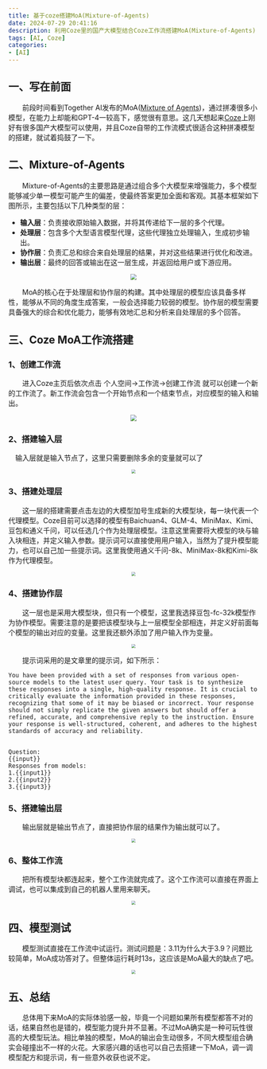 ```yaml
---
title: 基于coze搭建MoA(Mixture-of-Agents)
date: 2024-07-29 20:41:16
description: 利用Coze里的国产大模型结合Coze工作流搭建MoA(Mixture-of-Agents)
tags: [AI, Coze]
categories: 
- [AI]
---
```


## 一、写在前面

&emsp;&emsp;前段时间看到Together AI发布的MoA([Mixture of Agents](https://arxiv.org/html/2406.04692v1))，通过拼凑很多小模型，在能力上却能和GPT-4一较高下，感觉很有意思。这几天想起来[Coze](https://www.coze.cn/)上刚好有很多国产大模型可以使用，并且Coze自带的工作流模式很适合这种拼凑模型的搭建，就试着捣鼓了一下。

## 二、Mixture-of-Agents

&emsp;&emsp;Mixture-of-Agents的主要思路是通过组合多个大模型来增强能力，多个模型能够减少单一模型可能产生的偏差，使最终答案更加全面和客观。其基本框架如下图所示，主要包括以下几种类型的层：

- **输入层**：负责接收原始输入数据，并将其传递给下一层的多个代理。
- **处理层**：包含多个大型语言模型代理，这些代理独立处理输入，生成初步输出。
- **协作层**：负责汇总和综合来自处理层的结果，并对这些结果进行优化和改进。
- **输出层**：最终的回答或输出在这一层生成，并返回给用户或下游应用。

<p align="center">
    <img src="https://image.xsyn.me/file/a53ea1ca9dad49df8964c.png" style="zoom:80%;" />
</p>

&emsp;&emsp;MoA的核心在于处理层和协作层的构建。其中处理层的模型应该具备多样性，能够从不同的角度生成答案，一般会选择能力较弱的模型。协作层的模型需要具备强大的综合和优化能力，能够有效地汇总和分析来自处理层的多个回答。

## 三、Coze MoA工作流搭建

### 1、创建工作流

&emsp;&emsp;进入Coze主页后依次点击 个人空间→工作流→创建工作流 就可以创建一个新的工作流了。新工作流会包含一个开始节点和一个结束节点，对应模型的输入和输出。

<p align="center">
    <img src="https://image.xsyn.me/file/c8913bc0a5cea630770c9.png"  style="zoom: 80%;" />
</p>

### 2、搭建输入层

&emsp;输入层就是输入节点了，这里只需要删除多余的变量就可以了

<p align="center">
    <img src="https://image.xsyn.me/file/16a802a19f1975f8a36c6.png" style="zoom: 50%;" />
</p>

### 3、搭建处理层

&emsp;&emsp;这一层的搭建需要点击左边的大模型加号生成新的大模型块，每一块代表一个代理模型。Coze目前可以选择的模型有Baichuan4、GLM-4、MiniMax、Kimi、豆包和通义千问，可以任选几个作为处理层模型。注意这里需要将大模型的块与输入块相连，并定义输入参数。提示词可以直接使用用户输入，当然为了提升模型能力，也可以自己加一些提示词。这里我使用通义千问-8k、MiniMax-8k和Kimi-8k作为代理模型。

<p align="center">
    <img src="https://image.xsyn.me/file/45703d6e05ba28ba84d68.png" style="zoom:50%;" />
</p>

### 4、搭建协作层

&emsp;&emsp;这一层也是采用大模型块，但只有一个模型，这里我选择豆包-fc-32k模型作为协作模型。需要注意的是要把该模型块与上一层模型全部相连，并定义好前面每个模型的输出对应的变量。这里我还额外添加了用户输入作为变量。

<p align="center">
    <img src="https://image.xsyn.me/file/260e2c51ffe3162b65120.png" style="zoom:50%;" />
</p>


&emsp;&emsp;提示词采用的是文章里的提示词，如下所示：

```prompt
You have been provided with a set of responses from various open-source models to the latest user query. Your task is to synthesize these responses into a single, high-quality response. It is crucial to critically evaluate the information provided in these responses, recognizing that some of it may be biased or incorrect. Your response should not simply replicate the given answers but should offer a refined, accurate, and comprehensive reply to the instruction. Ensure your response is well-structured, coherent, and adheres to the highest standards of accuracy and reliability.


Question:
{{input}}
Responses from models:
1.{{input1}}
2.{{input2}}
3.{{input3}}
```

### 5、搭建输出层

&emsp;&emsp;输出层就是输出节点了，直接把协作层的结果作为输出就可以了。

<p align="center">
    <img src="https://image.xsyn.me/file/cb4aeee119c6021b9037e.png" style="zoom:50%;" />
</p>


### 6、整体工作流

&emsp;&emsp;把所有模型块都连起来，整个工作流就完成了。这个工作流可以直接在界面上调试，也可以集成到自己的机器人里用来聊天。

<p align="center">
<img src="https://image.xsyn.me/file/438b1091cfab1687680fe.png" style="zoom:50%;" />
</p>

## 四、模型测试

&emsp;&emsp;模型测试直接在工作流中试运行。测试问题是：3.11为什么大于3.9？问题比较简单，MoA成功答对了。但整体运行耗时13s，这应该是MoA最大的缺点了吧。

<p align="center">
<img src="https://image.xsyn.me/file/4a338e26081353ef7aa5b.png" style="zoom:50%;" />
</p>

## 五、总结

&emsp;&emsp;总体用下来MoA的实际体验感一般，毕竟一个问题如果所有模型都答不对的话，结果自然也是错的，模型能力提升并不显著。不过MoA确实是一种可玩性很高的大模型玩法。相比单独的模型，MoA的输出会生动很多，不同大模型组合确实会碰撞出不一样的火花。大家感兴趣的话也可以自己去搭建一下MoA，调一调模型配方和提示词，有一些意外收获也说不定。
